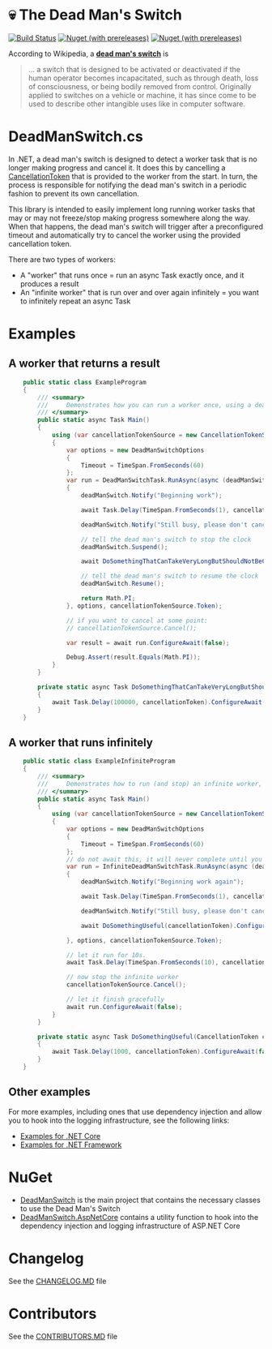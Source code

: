 # 💀 The Dead Man's Switch

[![Build Status](https://img.shields.io/endpoint.svg?url=https%3A%2F%2Factions-badge.atrox.dev%2Famoerie%2Fdead-man-switch%2Fbadge%3Fref%3Dmaster&style=for-the-badge)](https://actions-badge.atrox.dev/amoerie/dead-man-switch/goto?ref=master) [![Nuget (with prereleases)](https://img.shields.io/nuget/vpre/DeadManSwitch?label=DeadManSwitch&style=for-the-badge)](https://www.nuget.org/packages/DeadManSwitch) [![Nuget (with prereleases)](https://img.shields.io/nuget/vpre/DeadManSwitch.AspNetCore?label=DeadManSwitch.AspNetCore&style=for-the-badge)](https://www.nuget.org/packages/DeadManSwitch.AspNetCore)


According to Wikipedia, a [**dead man's switch**](https://en.wikipedia.org/wiki/Dead_man%27s_switch) is

> ... a switch that is designed to be activated or deactivated if the human operator becomes incapacitated, such as through death, loss of consciousness, or being bodily removed from control. Originally applied to switches on a vehicle or machine, it has since come to be used to describe other intangible uses like in computer software.


# DeadManSwitch.cs

In .NET, a dead man's switch is designed to detect a worker task that is no longer making progress and cancel it. It does this by cancelling a [CancellationToken](https://docs.microsoft.com/en-us/dotnet/api/system.threading.cancellationtoken) that is provided to the worker from the start. In turn, the process is responsible for notifying the dead man's switch in a periodic fashion to prevent its own cancellation.

This library is intended to easily implement long running worker tasks that may or may not freeze/stop making progress somewhere along the way. When that happens, the dead man's switch will trigger after a preconfigured timeout and automatically try to cancel the worker using the provided cancellation token. 

There are two types of workers:

- A "worker" that runs once = run an async Task exactly once, and it produces a result
- An "infinite worker" that is run over and over again infinitely = you want to infinitely repeat an async Task

# Examples

## A worker that returns a result

```csharp
    public static class ExampleProgram
    {
        /// <summary>
        ///     Demonstrates how you can run a worker once, using a dead man's switch
        /// </summary>
        public static async Task Main()
        {
            using (var cancellationTokenSource = new CancellationTokenSource())
            {
                var options = new DeadManSwitchOptions
                {
                    Timeout = TimeSpan.FromSeconds(60)
                };
                var run = DeadManSwitchTask.RunAsync(async (deadManSwitch, cancellationToken) =>
                {
                    deadManSwitch.Notify("Beginning work");

                    await Task.Delay(TimeSpan.FromSeconds(1), cancellationToken).ConfigureAwait(false);

                    deadManSwitch.Notify("Still busy, please don't cancel");

                    // tell the dead man's switch to stop the clock
                    deadManSwitch.Suspend();

                    await DoSomethingThatCanTakeVeryLongButShouldNotBeCancelledByTheDeadManSwitch((cancellationToken).ConfigureAwait(false);

                    // tell the dead man's switch to resume the clock
                    deadManSwitch.Resume();

                    return Math.PI;
                }, options, cancellationTokenSource.Token);

                // if you want to cancel at some point: 
                // cancellationTokenSource.Cancel();

                var result = await run.ConfigureAwait(false);

                Debug.Assert(result.Equals(Math.PI));
            }
        }

        private static async Task DoSomethingThatCanTakeVeryLongButShouldNotBeCancelledByTheDeadManSwitch(CancellationToken cancellationToken)
        {
            await Task.Delay(100000, cancellationToken).ConfigureAwait(false);
        }
    }
```

## A worker that runs infinitely

```csharp
    public static class ExampleInfiniteProgram
    {
        /// <summary>
        ///     Demonstrates how to run (and stop) an infinite worker, using a dead man's switch
        /// </summary>
        public static async Task Main()
        {
            using (var cancellationTokenSource = new CancellationTokenSource())
            {
                var options = new DeadManSwitchOptions
                {
                    Timeout = TimeSpan.FromSeconds(60)
                };
                // do not await this, it will never complete until you cancel the token
                var run = InfiniteDeadManSwitchTask.RunAsync(async (deadManSwitch, cancellationToken) =>
                {
                    deadManSwitch.Notify("Beginning work again");

                    await Task.Delay(TimeSpan.FromSeconds(1), cancellationToken).ConfigureAwait(false);

                    deadManSwitch.Notify("Still busy, please don't cancel");

                    await DoSomethingUseful(cancellationToken).ConfigureAwait(false);

                }, options, cancellationTokenSource.Token);

                // let it run for 10s.
                await Task.Delay(TimeSpan.FromSeconds(10), cancellationTokenSource.Token).ConfigureAwait(false);

                // now stop the infinite worker
                cancellationTokenSource.Cancel();

                // let it finish gracefully
                await run.ConfigureAwait(false);
            }
        }

        private static async Task DoSomethingUseful(CancellationToken cancellationToken)
        {
            await Task.Delay(1000, cancellationToken).ConfigureAwait(false);
        }
    }
```

## Other examples

For more examples, including ones that use dependency injection and allow you to hook into the logging infrastructure, see the following links:

- [Examples for .NET Core](https://github.com/amoerie/dead-man-switch/tree/master/src/DeadManSwitch.Examples.AspNetCore)
- [Examples for .NET Framework](https://github.com/amoerie/dead-man-switch/tree/master/src/DeadManSwitch.Examples.AspNetFramework)

# NuGet

- [DeadManSwitch](https://www.nuget.org/packages/DeadManSwitch/) is the main project that contains the necessary classes to use the Dead Man's Switch
- [DeadManSwitch.AspNetCore](https://www.nuget.org/packages/DeadManSwitch.AspNetCore/) contains a utility function to hook into the dependency injection and logging infrastructure of ASP.NET Core


# Changelog 

See the [CHANGELOG.MD](https://github.com/amoerie/dead-man-switch/tree/master/CHANGELOG.MD) file

# Contributors 

See the [CONTRIBUTORS.MD](https://github.com/amoerie/dead-man-switch/tree/master/CONTRIBUTORS.MD) file
